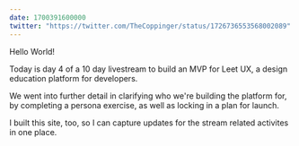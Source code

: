 ```yaml
---
date: 1700391600000
twitter: "https://twitter.com/TheCoppinger/status/1726736553568002089"
---
```


Hello World!

Today is day 4 of a 10 day livestream to build an MVP for Leet UX, a design education platform for developers.

We went into further detail in clarifying who we're building the platform for, by completing a persona exercise, as well as locking in a plan for launch.

I built this site, too, so I can capture updates for the stream related activites in one place.
